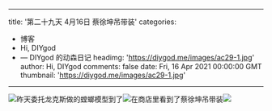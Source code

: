 
---
title: '第二十九天 4月16日 蔡徐坤吊带装'
categories: 
 - 博客
 - Hi, DIYgod
 - — DIYgod 的动森日记
headimg: 'https://diygod.me/images/ac29-1.jpg'
author: Hi, DIYgod
comments: false
date: Fri, 16 Apr 2021 00:00:00 GMT
thumbnail: 'https://diygod.me/images/ac29-1.jpg'
---

<div>   
<picture><source srcset="/images/ac29-1.webp" type="image/webp"><img loading="lazy" src="https://diygod.me/images/ac29-1.jpg" referrerpolicy="no-referrer"></picture>昨天委托龙克斯做的螳螂模型到了<picture><source srcset="/images/ac29-2.webp" type="image/webp"><img loading="lazy" src="https://diygod.me/images/ac29-2.jpg" referrerpolicy="no-referrer"></picture>在商店里看到了蔡徐坤吊带装<picture><source srcset="/images/ac29-3.webp" type="image/webp"><img loading="lazy" src="https://diygod.me/images/ac29-3.jpg" referrerpolicy="no-referrer"></picture>  
</div>
            